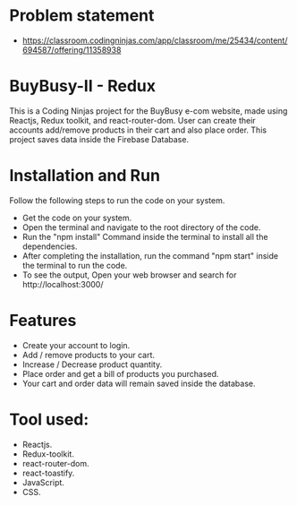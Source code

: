 # Problem statement
  - https://classroom.codingninjas.com/app/classroom/me/25434/content/694587/offering/11358938
# BuyBusy-II - Redux

This is a Coding Ninjas project for the BuyBusy e-com website, made using Reactjs, Redux toolkit, and react-router-dom. User can create their accounts add/remove products in their cart and also place order. This project saves data inside the  Firebase Database.

# Installation and Run

Follow the following steps to run the code on your system.

- Get the code on your system.
- Open the terminal and navigate to the root directory of the code.
- Run the "npm install" Command inside the terminal to install all the dependencies.
- After completing the installation, run the command "npm start" inside the terminal to run the code.
- To see the output, Open your web browser and search for http://localhost:3000/

# Features

- Create your account to login.
- Add / remove products to your cart.
- Increase / Decrease product quantity.
- Place order and get a bill of products you purchased.
- Your cart and order data will remain saved inside the database.

# Tool used:

- Reactjs.
- Redux-toolkit.
- react-router-dom.
- react-toastify.
- JavaScript.
- CSS.
